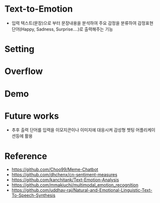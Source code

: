 # Text-to-Emotion
- 입력 텍스트(문장)으로 부터 문장내용을 분석하여 주요 감정을 분류하여 감정표현 단어(Happy, Sadness, Surprise....)로 출력해주는 기능

# Setting

# Overflow

# Demo

# Future works
- 추후 출력 단어를 입력을 이모지콘이나 이미지에 대응시켜 감성형 쳇팅 어플리케이션등에 활용

# Reference
- https://github.com/Choo99/Meme-Chatbot
- https://github.com/dhchenx/cn-sentiment-measures
- https://github.com/kanchitank/Text-Emotion-Analysis
- https://github.com/mmakiuchi/multimodal_emotion_recognition
- https://github.com/uddhav-raj/Natural-and-Emotional-Linguistic-Text-To-Speech-Synthesis
